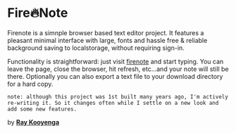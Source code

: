 # Fire🔥Note

Firenote is a simnple browser based text editor project. It features a pleasant minimal interface with large, fonts and hassle free & reliable background saving to localstorage, without requiring sign-in.

Functionality is straightforward: just visit [firenote](https://rkooyenga.github.io/firenote) and start typing. You can leave the page, close the browser, hit refresh, etc...and your note will still be there. Optionally you can also export a text file to your download directory for a hard copy.

``note: although this project was 1st built many years ago, I'm actively re-writing it. So it changes often while I settle on a new look and add some new features.``

<!-- 
[FireNote](http://firenote.info)

[jsbin ](https://output.jsbin.com/wasake#latest)

[gist](https://gist.github.com/deadflowers/ac211bd18ede4b6e73ac5679f114c178#README.md)
-->

 by [**Ray Kooyenga**](https://github.com/rkooyenga) 
